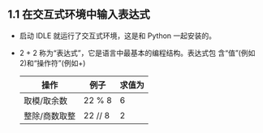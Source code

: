 ## 1.1 在交互式环境中输入表达式
* 启动 IDLE 就运行了交互式环境，这是和 Python 一起安装的。  
  
* 2 + 2 称为“表达式”，它是语言中最基本的编程结构。表达式包 含“值”(例如 2)和“操作符”(例如+)  
  
    操作|例子|求值为
    ------|-----|----
    取模/取余数 |22 % 8  |6      
    整除/商数取整 |22 // 8  |2
